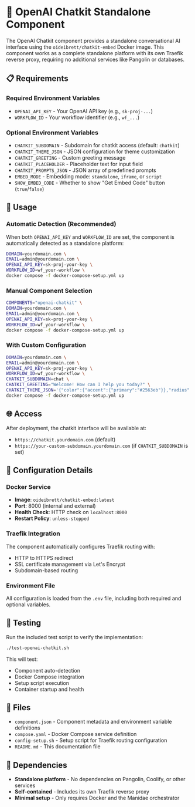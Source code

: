 # 🤖 OpenAI Chatkit Standalone Component

The OpenAI Chatkit component provides a standalone conversational AI interface using the `oideibrett/chatkit-embed` Docker image. This component works as a complete standalone platform with its own Traefik reverse proxy, requiring no additional services like Pangolin or databases.

## 📋 Requirements

### Required Environment Variables
- `OPENAI_API_KEY` - Your OpenAI API key (e.g., `sk-proj-...`)
- `WORKFLOW_ID` - Your workflow identifier (e.g., `wf_...`)

### Optional Environment Variables
- `CHATKIT_SUBDOMAIN` - Subdomain for chatkit access (default: `chatkit`)
- `CHATKIT_THEME_JSON` - JSON configuration for theme customization
- `CHATKIT_GREETING` - Custom greeting message
- `CHATKIT_PLACEHOLDER` - Placeholder text for input field
- `CHATKIT_PROMPTS_JSON` - JSON array of predefined prompts
- `EMBED_MODE` - Embedding mode: `standalone`, `iframe`, or `script`
- `SHOW_EMBED_CODE` - Whether to show "Get Embed Code" button (`true`/`false`)

## 🚀 Usage

### Automatic Detection (Recommended)
When both `OPENAI_API_KEY` and `WORKFLOW_ID` are set, the component is automatically detected as a standalone platform:

```bash
DOMAIN=yourdomain.com \
EMAIL=admin@yourdomain.com \
OPENAI_API_KEY=sk-proj-your-key \
WORKFLOW_ID=wf_your-workflow \
docker compose -f docker-compose-setup.yml up
```

### Manual Component Selection
```bash
COMPONENTS="openai-chatkit" \
DOMAIN=yourdomain.com \
EMAIL=admin@yourdomain.com \
OPENAI_API_KEY=sk-proj-your-key \
WORKFLOW_ID=wf_your-workflow \
docker compose -f docker-compose-setup.yml up
```

### With Custom Configuration
```bash
DOMAIN=yourdomain.com \
EMAIL=admin@yourdomain.com \
OPENAI_API_KEY=sk-proj-your-key \
WORKFLOW_ID=wf_your-workflow \
CHATKIT_SUBDOMAIN=chat \
CHATKIT_GREETING="Welcome! How can I help you today?" \
CHATKIT_THEME_JSON='{"color":{"accent":{"primary":"#2563eb"}},"radius":"smooth"}' \
docker compose -f docker-compose-setup.yml up
```

## 🌐 Access

After deployment, the chatkit interface will be available at:
- `https://chatkit.yourdomain.com` (default)
- `https://your-custom-subdomain.yourdomain.com` (if `CHATKIT_SUBDOMAIN` is set)

## 🔧 Configuration Details

### Docker Service
- **Image**: `oideibrett/chatkit-embed:latest`
- **Port**: 8000 (internal and external)
- **Health Check**: HTTP check on `localhost:8000`
- **Restart Policy**: `unless-stopped`

### Traefik Integration
The component automatically configures Traefik routing with:
- HTTP to HTTPS redirect
- SSL certificate management via Let's Encrypt
- Subdomain-based routing

### Environment File
All configuration is loaded from the `.env` file, including both required and optional variables.

## 🧪 Testing

Run the included test script to verify the implementation:

```bash
./test-openai-chatkit.sh
```

This will test:
- Component auto-detection
- Docker Compose integration
- Setup script execution
- Container startup and health

## 📁 Files

- `component.json` - Component metadata and environment variable definitions
- `compose.yaml` - Docker Compose service definition
- `config-setup.sh` - Setup script for Traefik routing configuration
- `README.md` - This documentation file

## 🔗 Dependencies

- **Standalone platform** - No dependencies on Pangolin, Coolify, or other services
- **Self-contained** - Includes its own Traefik reverse proxy
- **Minimal setup** - Only requires Docker and the Manidae orchestrator
